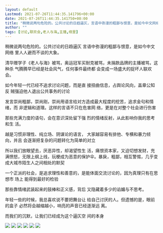 ```yaml
---
layout: default
Lastmod: 2021-07-26T11:44:35.141796+00:00
date: 2021-07-26T11:44:35.141750+00:00
title: "稍微说两句危险的。公共讨论的日趋逼仄，言语中弥漫的粗鄙与恨意，是如今中文网络里人人避而不谈的大象。"
author: ""
tags: [讨论,联欢会,老人与海,主播,络里]
---
```


稍微说两句危险的。公共讨论的日趋逼仄
言语中弥漫的粗鄙与恨意，是如今中文网络
里人人避而不谈的大象。

清华赠学子《老人与海》被骂，奥运冠军买耐克被骂，未捐款品牌的主播被骂，这种杀
气腾腾早已经是社会风气，任何事件最终都
会变成一场盛大的捉坏人联欢会。

如今年轻一代已经不追求讨论问题，而是直
接扭曲信息，占舆论风向，盖章公知反
贼强迫他人退出公共事务的讨论

发言崇尚粗鄙，崇尚刚，崇尚用语言给对方造成最大程度的挖苦，追求金句和情绪，而
非逻辑和道理。这样的言语不只在危害网
络，更是在对整个社会进行伤害

那些充满力度的语句，会在意识深处留下强
烈的情绪反射，从此影响你我的思考和生
活。

越是习惯非理性、纯立场、阴谋论的语言，
大家越容易有排他、专横和暴力倾向，并且
会逐渐把复杂的问题转化为简单的对立

所以我们放眼望去，厌恶异性，却渴望性生
活，痛恨资本家，又迫切想发财，充满愤怒，无限上纲上线，玩梗成为恶意的保护伞。暴戾，粗鄙，相互警惕，几乎变成大城市陌生人之间相处的默契

一个正派的社会，是追求理性和善意的，是能体面交流讨论的，因为真理只有在思想市
场上 能得到最好的检验 

那些靠情绪武装起来的鼓棒和正义感，背后
又隐藏着多少的谄媚与不思考。

年轻一些的时候，我总喜欢说不要把舞台让
给自己讨厌的人。但遗憾的是，眼前的盒子
必然将会越缩越小，响亮的声音已经逐渐远
离。

而我们的沉默，让我们已经成为这个逼仄空
间的本身


![](https://images.weserv.nl/?url=https://wx2.sinaimg.cn/large/50876a79gy1gstqthsi9wj20u017wtho.jpg)
![](https://images.weserv.nl/?url=https://wx1.sinaimg.cn/large/50876a79gy1gstqthqojsj20u01hnjx5.jpg)
![](https://images.weserv.nl/?url=https://wx2.sinaimg.cn/large/50876a79gy1gstqthoo5uj20u01n8450.jpg)
![](https://images.weserv.nl/?url=https://wx4.sinaimg.cn/large/50876a79gy1gstqthmoj6j20u01pp7an.jpg)
![](https://images.weserv.nl/?url=https://wx1.sinaimg.cn/large/50876a79gy1gstqthkii7j20u01gmk02.jpg)
![](https://images.weserv.nl/?url=https://wx2.sinaimg.cn/large/50876a79gy1gstqthzzbqj20u00y1wi7.jpg)
